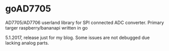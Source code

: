 # goAD7705
AD7705/AD7706 userland library for SPI connected ADC converter. 
Primary targer raspberry/bananapi written in go

5.1.2017, release just for my blog. Some issues are not debugged due lacking
analog parts.

